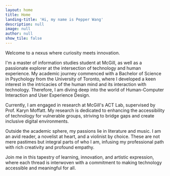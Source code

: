```yaml
---
layout: home
title: Home
landing-title: 'Hi, my name is Pepper Wang'
description: null
image: null
author: null
show_tile: false
---
```


Welcome to a nexus where curiosity meets innovation.

I'm a master of information studies student at McGill, as well as a passionate explorer at the intersection of technology and human experience. My academic journey commenced with a Bachelor of Science in Psychology from the University of Toronto, where I developed a keen interest in the intricacies of the human mind and its interaction with technology. Therefore, I am diving deep into the world of Human-Computer Interaction and User Experience Design.

Currently, I am engaged in research at McGill's ACT Lab, supervised by Prof. Karyn Moffatt. My research is dedicated to enhancing the accessibility of technology for vulnerable groups, striving to bridge gaps and create inclusive digital environments.

Outside the academic sphere, my passions lie in literature and music. I am an avid reader, a novelist at heart, and a violinist by choice. These are not mere pastimes but integral parts of who I am, infusing my professional path with rich creativity and profound empathy.

Join me in this tapestry of learning, innovation, and artistic expression, where each thread is interwoven with a commitment to making technology accessible and meaningful for all.
